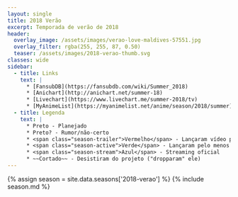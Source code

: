 ```yaml
---
layout: single
title: 2018 Verão
excerpt: Temporada de verão de 2018
header:
  overlay_image: /assets/images/verao-love-maldives-57551.jpg
  overlay_filter: rgba(255, 255, 87, 0.50)
  teaser: /assets/images/2018-verao-thumb.svg
classes: wide
sidebar:
  - title: Links
    text: |
      * [FansubDB](https://fansubdb.com/wiki/Summer_2018)
      * [Anichart](http://anichart.net/summer-18)
      * [Livechart](https://www.livechart.me/summer-2018/tv)
      * [MyAnimeList](https://myanimelist.net/anime/season/2018/summer)
  - title: Legenda
    text: |
      * Preto - Planejado
      * Preto? - Rumor/não-certo
      * <span class="season-trailer">Vermelho</span> - Lançaram vídeo promocional ou trailer
      * <span class="season-active">Verde</span> - Lançaram pelo menos um episódio
      * <span class="season-stream">Azul</span> - Streaming oficial
      * ~~Cortado~~ - Desistiram do projeto ("dropparam" ele)
---
```


<!-- Para editar a tabela abra o arquivo /data/seasons/2018-verao.yml -->
{% assign season = site.data.seasons['2018-verao'] %}
{% include season.md %}
